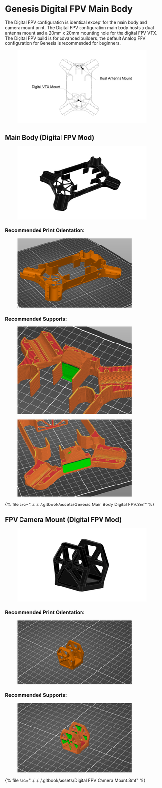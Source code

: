 # Genesis Digital FPV Main Body

The Digital FPV configuration is identical except for the main body and camera mount print. The Digital FPV configuration main body hosts a dual antenna mount and a 20mm x 20mm mounting hole for the digital FPV VTX. The Digital FPV build is for advanced builders, the default Analog FPV configuration for Genesis is recommended for beginners.&#x20;

<figure><img src="../../../.gitbook/assets/34331234252314.PNG" alt=""><figcaption></figcaption></figure>



## Main Body (Digital FPV Mod)

<figure><img src="../../../.gitbook/assets/Main Body Digital FPV v2.png" alt=""><figcaption></figcaption></figure>

### Recommended Print Orientation:

<figure><img src="../../../.gitbook/assets/231324131234.PNG" alt="" width="375"><figcaption></figcaption></figure>

### Recommended Supports:

<div>

<figure><img src="../../../.gitbook/assets/1233243121432.PNG" alt="" width="375"><figcaption></figcaption></figure>

 

<figure><img src="../../../.gitbook/assets/3241324134124.PNG" alt="" width="375"><figcaption></figcaption></figure>

</div>

{% file src="../../../.gitbook/assets/Genesis Main Body Digital FPV.3mf" %}

## FPV Camera Mount (Digital FPV Mod)

<figure><img src="../../../.gitbook/assets/32142352314.png" alt=""><figcaption></figcaption></figure>

### Recommended Print Orientation:

<figure><img src="../../../.gitbook/assets/32432154312432.PNG" alt="" width="375"><figcaption></figcaption></figure>

### Recommended Supports:

<figure><img src="../../../.gitbook/assets/3241432154432.PNG" alt="" width="375"><figcaption></figcaption></figure>

{% file src="../../../.gitbook/assets/Digital FPV Camera Mount.3mf" %}
